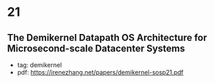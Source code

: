 # 21

## The Demikernel Datapath OS Architecture for Microsecond-scale Datacenter Systems
- tag: demikernel
- pdf: https://irenezhang.net/papers/demikernel-sosp21.pdf
